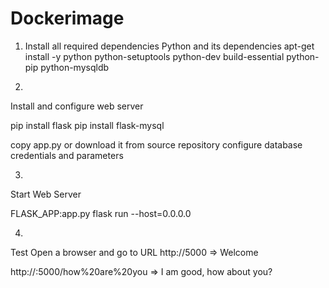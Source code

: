 # Dockerimage
1)
   Install all required dependencies 
   Python and its dependencies 
apt-get install -y python python-setuptools python-dev build-essential python-pip python-mysqldb

2)
  Install and configure web server
  
  pip install flask
  pip install flask-mysql
  
copy app.py or download it from source repository 
configure database credentials and parameters

3)
  Start Web Server
  
  FLASK_APP:app.py flask run --host=0.0.0.0
  
 4)
  Test
  Open a browser and go to URL
  http://5000                          => Welcome
  
  http://<ip>:5000/how%20are%20you     => I am good, how about you?
  
  
  
